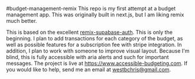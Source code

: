 #budget-management-remix
This repo is my first attempt at a budget management app. This was originally built in next.js, but I am liking remix much better.

This is based on the excellent [remix-supabase-auth](https://github.com/arpitdalal/remix-supabase-auth). This is only the beginning. I plan to add transactions for each category of the budget, as well as possible features for a subscription fee with stripe integration. In addition, I plan to work with someone to improve visual layout. Because I'm blind, this is fully accessible with aria alerts and such for important messages. The project is live at https://www.accessible-budgeting.com. If you would like to help, send me an email at westbchris@gmail.com.
